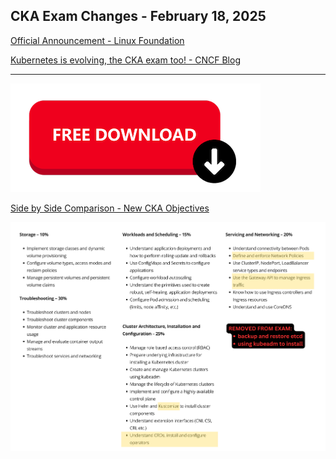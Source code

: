 ## CKA Exam Changes - February 18, 2025

[Official Announcement - Linux Foundation](https://training.linuxfoundation.org/certified-kubernetes-administrator-cka-program-changes/)

[Kubernetes is evolving, the CKA exam too! - CNCF Blog](https://www.cncf.io/blog/2024/09/05/kubernetes-is-evolving-the-cka-exam-too/)

---

[![Download CKA Exam Changes Document](free-download-button.png)](cka-exam-changes-feb18-2025.pdf)

[Side by Side Comparison - New CKA Objectives](cka-exam-changes-feb18-2025.pdf)

![CKA Exam Changes - Overview](cka-exam-changes-overview-2025.png)
